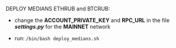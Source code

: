 DEPLOY MEDIANS ETHRUB and BTCRUB:
  - change the **ACCOUNT_PRIVATE_KEY** and **RPC_URL** in the file ***settings.py*** for the **MAINNET** network
  
  - run: ```/bin/bash deploy_medians.sh```